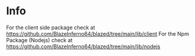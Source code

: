 # Info

For the client side package check at https://github.com/BlazeInferno64/blazed/tree/main/lib/client
For the Npm Package (Nodejs) check at https://github.com/BlazeInferno64/blazed/tree/main/lib/nodejs
